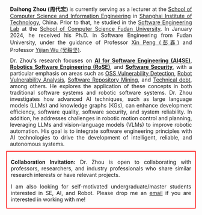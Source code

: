 <div style="text-align:justify; text-justify:inter-word; margin:10px">
    <strong>Daihong Zhou (周代宏) </strong> is currently serving as a lecturer at the <a href="https://cs.sit.edu.cn">School of Computer Science and Information Engineering</a> in <a href="https://www.sit.edu.cn">Shanghai Institute of Technology</a>, China. Prior to that, he studied in the <a href="http://www.se.fudan.edu.cn">Software Engineering Lab</a> at the <a href="https://cs.fudan.edu.cn">School of Computer Science Fudan University</a>. In January 2024, he received his Ph.D. in Software Engineering from Fudan University, under the guidance of Professor <a href="http://cspengxin.github.io">Xin Peng (彭鑫)</a> and Professor <a href="">Yijian Wu (吴毅坚)</a>.
</div>


<div style="text-align:justify; text-justify:inter-word; margin:10px">
    <!-- Dr. Zhou’s research focuses on <strong><u>intelligent software development</u></strong>, <strong><u>software quality assurance</u></strong>, and <strong><u>robotics software engineering</u></strong>. His primary interest lies in applying intelligent technologies, such as large language models (LLMs) and knowledge graphs (KGs), to solve multi-dimensional data analysis challenges in software engineering / robotic system, enhancing intelligent development and quality assurance. -->
    Dr. Zhou's research focuses on <strong><u>AI for Software Engineering (AI4SE)</u></strong>, <strong><u>Robotics Software Engineering (RoSE)</u></strong>, and <strong><u>Software Security</u></strong>, with a particular emphasis on areas such as <u>OSS Vulnerability Detection</u>, <u>Robot Vulnerability Analysis</u>, <u>Software Repository Mining</u>, and <u>Technical debt</u>, among others. He explores the application of these concepts in both traditional software systems and robotic software systems. Dr. Zhou investigates how advanced AI techniques, such as large language models (LLMs) and knowledge graphs (KGs), can enhance development efficiency, software quality, software security, and system reliability. In addition, he addresses challenges in robotic motion control and planning, leveraging LLMs and vision-language models (VLMs) to improve robotic automation. His goal is to integrate software engineering principles with AI technologies to drive the development of intelligent, reliable, and autonomous systems.
</div>


<div style="border: 2px solid red; text-align:justify; text-justify:inter-word; padding: 5px 10px 0px 10px;">
    <p><strong>Collaboration Invitation:</strong> Dr. Zhou is open to collaborating with professors, researchers, and industry professionals who share similar research interests or have relevant projects.</p>
    <p>I am also looking for self-motivated undergraduate/master students interested in SE, AI, and Robot. Please drop me an <a href="dhzhou@sit.edu.cn">email</a> if you are interested in working with me!</p>
</div>
